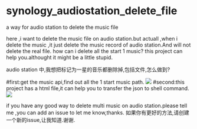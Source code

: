 # synology_audiostation_delete_file
a way for audio station to delete the music file

here ,i want to delete the music file on audio station.but actuall ,when i delete the music ,it just delete the music record of audio station.And will not delete the real file.
how can i delete all the start 1 music?
this project can help you.althought it might be a little stupid.

audio station 中,我想把标记为一星的音乐都删除掉,包括文件,怎么做到?

#first:get the music api,find out all the 1 start music path.
<img src="https://img-blog.csdnimg.cn/20191118132347129.png?x-oss-process=image/watermark,type_ZmFuZ3poZW5naGVpdGk,shadow_10,text_aHR0cHM6Ly9ibG9nLmNzZG4ubmV0L3Rhbmd6aGl5b25nemFh,size_16,color_FFFFFF,t_70" />
#second:this project has a html file,it can help you to transfer the json to shell command.
<img src="https://img-blog.csdnimg.cn/20191118133311490.png?x-oss-process=image/watermark,type_ZmFuZ3poZW5naGVpdGk,shadow_10,text_aHR0cHM6Ly9ibG9nLmNzZG4ubmV0L3Rhbmd6aGl5b25nemFh,size_16,color_FFFFFF,t_70" />

if you have any good way to delete multi music on audio station.please tell me ,you can add an issue to let me know,thanks.
如果你有更好的方法,请创建一个新的issue,让我知道.谢谢.

